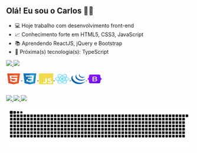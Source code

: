 ## Olá! Eu sou o Carlos 🧔🏻

- 💻 Hoje trabalho com desenvolvimento front-end
- 📈 Conhecimento forte em HTML5, CSS3, JavaScript 
- 📚 Aprendendo ReactJS, jQuery e Bootstrap
- 🎯 Próxima(s) tecnologia(s): TypeScript

 <div>
  <a href="https://github.com/carloshrjunior">
  <img height="180em" src="https://github-readme-stats.vercel.app/api?username=carloshrjunior&show_icons=true&theme=gotham&include_all_commits=true&count_private=true"/>
  <img height="180em" src="https://github-readme-stats.vercel.app/api/top-langs/?username=carloshrjunior&layout=compact&langs_count=7&theme=gotham"/>
</div>
<div style="display: inline_block"><br>
  <img align="center" alt="HTML" height="30" width="40" src="https://raw.githubusercontent.com/devicons/devicon/master/icons/html5/html5-original.svg">
  <img align="center" alt="CSS" height="30" width="40" src="https://raw.githubusercontent.com/devicons/devicon/master/icons/css3/css3-original.svg">
  <img align="center" alt="Javascript" height="30" width="40" src="https://raw.githubusercontent.com/devicons/devicon/master/icons/javascript/javascript-plain.svg">
  <img align="center" alt="ReactJS" height="30" width="40" src="https://raw.githubusercontent.com/devicons/devicon/master/icons/react/react-original.svg">
  <img align="center" alt="jQuery" height="30" width="40" src="https://github.com/devicons/devicon/blob/master/icons/jquery/jquery-original.svg">
  <img align="center" alt="Bootstrap" height="30" width="40" src="https://github.com/devicons/devicon/blob/master/icons/bootstrap/bootstrap-original.svg">
  <!--<img align="center" alt="NodeJS" height="30" width="40" src="https://github.com/devicons/devicon/blob/master/icons/nodejs/nodejs-original.svg">-->
  <!--<img align="center" alt="Firebase" height="30" width="40" src="https://github.com/devicons/devicon/blob/master/icons/firebase/firebase-plain.svg">-->
  <!--<img align="center" alt="MongoDB" height="30" width="40" src="https://github.com/devicons/devicon/blob/master/icons/mongodb/mongodb-original.svg">-->
</div>
  
##
  
<div> 
  <a href="https://www.linkedin.com/in/carlosh-rjunior/" target="_blank">
    <img src="https://img.shields.io/badge/-LinkedIn-%230077B5?style=for-the-badge&logo=linkedin&logoColor=white" target="_blank">
  </a> 
  <a href="https://instagram.com/carloshrjunior" target="_blank">
    <img src="https://img.shields.io/badge/-Instagram-%23E4405F?style=for-the-badge&logo=instagram&logoColor=white" target="_blank">
  </a>
  <a href = "mailto:carlosh.rjunior@gmail.com">
    <img src="https://img.shields.io/badge/-Gmail-%23333?style=for-the-badge&logo=gmail&logoColor=white" target="_blank">
  </a>
 
  ![Snake animation](https://github.com/carloshrjunior/carloshrjunior/blob/output/github-contribution-grid-snake.svg)
 
</div>
